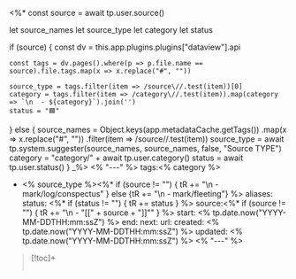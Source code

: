 <%*
const source = await tp.user.source()

let source_names
let source_type
let category
let status

if (source) {
	const dv = this.app.plugins.plugins["dataview"].api
	
	const tags = dv.pages().where(p => p.file.name == source).file.tags.map(x => x.replace("#", ""))

	source_type = tags.filter(item => /source\//.test(item))[0]
	category = tags.filter(item => /category\//.test(item)).map(category => `\n  - ${category}`).join('')
	status = "🟦"

} else {
	source_names = Object.keys(app.metadataCache.getTags())
		.map(x => x.replace("#", ""))
		.filter(item => /source\//.test(item))
	source_type = await tp.system.suggester(source_names, source_names, false, "Source TYPE")
	category = "category/" + await tp.user.category()
	status = await tp.user.status()
}
_%>
<% "---" %>
tags:<% category %>
  - <% source_type %><%* if (source != "") { tR += "\n  - mark/log/conspectus" } else {tR += "\n  - mark/fleeting"} %>
aliases:
status: <%* if (status != "") { tR += status } %>
source:<%* if (source != "") { tR += "\n  - \"[[" + source + "]]\"" } %>
start: <% tp.date.now("YYYY-MM-DDTHH:mm:ssZ") %>
end:
next:
url:
created: <% tp.date.now("YYYY-MM-DDTHH:mm:ssZ") %>
updated: <% tp.date.now("YYYY-MM-DDTHH:mm:ssZ") %>
<% "---" %>

> [!toc]+
> ```table-of-contents
> ```
